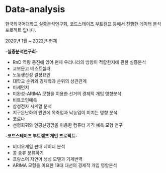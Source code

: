 # Data-analysis

한국외국어대학교 실증분석연구회, 코드스테이츠 부트캠프 등에서 진행한
데이터 분석 프로젝트 입니다.

2020년 1월 ~ 2022년 현재 


**-실증분석연구회-**

* RnD 역량 증진에 있어 현재 우리나라의 방향이 적합한지에 관한 실증분석  
* 교보문고 베스트셀러  
* 노동생산성 결정요인  
* 대학교 순위와 경제학과 순위의 상관관계  
* 미세먼지  
* 미완성-ARIMA 모형을 이용한 선거의 경제적 개입 영향분석  
* 비트코인예측  
* 삼성전자 시계열 분석  
* 지구온난화의 원인에 목축업과 낙농업이 미치는 영향 분석  
* 코로나  
* 선형회귀와 인공신경망을 이용한 컴퓨터 가격 예측 모형 연구  


**-코드스테이츠 부트캠프 개인 프로젝트-**

* 비디오게임 판매 데이터 분석  
* 콩 종류 분류하기  
* 프랑스어 자연어 생성 모델과 기계번역  
* ARIMA 모형을 이요한 19대 대선의 경제적 개입 영향분석  
